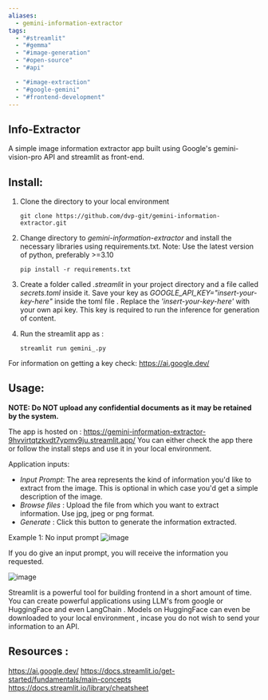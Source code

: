 ```yaml
---
aliases:
  - gemini-information-extractor
tags:
  - "#streamlit"
  - "#gemma"
  - "#image-generation"
  - "#open-source"
  - "#api"

  - "#image-extraction"
  - "#google-gemini"
  - "#frontend-development"
---
```

## Info-Extractor  
A simple image information extractor app built using Google's gemini-vision-pro API and streamlit as front-end.

Install:
---
1. Clone the directory to your local environment

    ```
    git clone https://github.com/dvp-git/gemini-information-extractor.git
    ```
2. Change directory to *gemini-information-extractor* and install the necessary libraries using requirements.txt. Note: Use the latest version of python, preferably >=3.10

   ```
   pip install -r requirements.txt
   ```
4. Create a folder called *.streamlit* in your project directory and a file called *secrets.toml* inside it. Save your key as *GOOGLE_API_KEY="insert-your-key-here"* inside the toml file . Replace the *'insert-your-key-here'* with your own api key. This key is required to run the inference for generation of content.
5. Run the streamlit app as :

   ```
   streamlit run gemini_.py
   ```
   
For information on getting a key check: https://ai.google.dev/ 

Usage:
---
**NOTE: Do NOT upload any confidential documents as it may be retained by the system.**

The app is hosted on : https://gemini-information-extractor-9hvvirtqtzkvdt7ypmv9ju.streamlit.app/
You can either check the app there or follow the install steps  and use it in your local environment.

Application inputs:
- *Input Prompt*: The area represents the kind of information you'd like to extract from the image. This is optional in which case you'd get a simple description of the image.
- *Browse files* : Upload the file from which you want to extract information. Use jpg, jpeg or png format.
- *Generate* : Click this button to generate the information extracted.

Example 1: No input prompt
![image](https://github.com/dvp-git/gemini-information-extractor/assets/43114889/531b0977-0c37-478f-aef8-c0f13765015c)

If you do give an input prompt, you will receive the information you requested.

![image](https://github.com/dvp-git/gemini-information-extractor/assets/43114889/8d86d3e5-1aa5-4a86-b54f-1ed6694deb7e)

Streamlit is a powerful tool for building frontend in a short amount of time. 
You can create powerful applications using LLM's from google or HuggingFace and even LangChain . Models on HuggingFace can even be downloaded to your local environment , incase you do not wish to send your information to an API. 

Resources :
---
https://ai.google.dev/ 
https://docs.streamlit.io/get-started/fundamentals/main-concepts
https://docs.streamlit.io/library/cheatsheet



